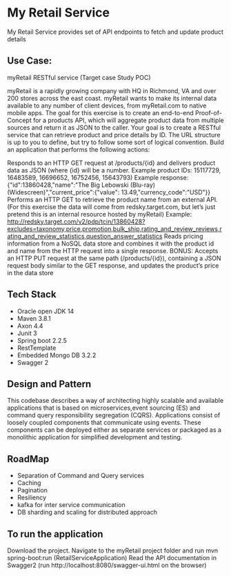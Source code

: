 # My Retail Service

My Retail Service provides set of API endpoints to fetch and update product details

## Use Case:
myRetail RESTful service (Target case Study POC)

myRetail is a rapidly growing company with HQ in Richmond, VA and over 200 stores across the east coast. myRetail wants to make its internal data available to any number of client devices, from myRetail.com to native mobile apps. The goal for this exercise is to create an end-to-end Proof-of-Concept for a products API, which will aggregate product data from multiple sources and return it as JSON to the caller. Your goal is to create a RESTful service that can retrieve product and price details by ID. The URL structure is up to you to define, but try to follow some sort of logical convention. Build an application that performs the following actions:

Responds to an HTTP GET request at /products/{id} and delivers product data as JSON (where {id} will be a number.
Example product IDs: 15117729, 16483589, 16696652, 16752456, 15643793)
Example response: {"id":13860428,"name":"The Big Lebowski (Blu-ray) (Widescreen)","current_price":{"value": 13.49,"currency_code":"USD"}}
Performs an HTTP GET to retrieve the product name from an external API. (For this exercise the data will come from redsky.target.com, but let’s just pretend this is an internal resource hosted by myRetail)
Example: http://redsky.target.com/v2/pdp/tcin/13860428?excludes=taxonomy,price,promotion,bulk_ship,rating_and_review_reviews,rating_and_review_statistics,question_answer_statistics
Reads pricing information from a NoSQL data store and combines it with the product id and name from the HTTP request into a single response.
BONUS: Accepts an HTTP PUT request at the same path (/products/{id}), containing a JSON request body similar to the GET response, and updates the product’s price in the data store

## Tech Stack

- Oracle open JDK 14
- Maven 3.8.1
- Axon 4.4
- Junit 3
- Spring boot 2.2.5
- RestTemplate
- Embedded Mongo DB 3.2.2
- Swagger 2

## Design and Pattern
This codebase describes a way of architecting highly scalable and available applications 
that is based on microservices,event sourcing (ES) and command query responsibility segregation (CQRS). 
Applications consist of loosely coupled components that communicate using events. 
These components can be deployed either as separate services or packaged as a monolithic application for simplified development and testing.

## RoadMap
- Separation of Command and Query services
- Caching
- Pagination
- Resiliency
- kafka for inter service communication
- DB sharding and scaling for distributed approach

## To run the application
Download the project. Navigate to the myRetail project folder and run mvn spring-boot:run (RetailServiceApplication) Read the API documentation in Swagger2 (run http://localhost:8080/swagger-ui.html on the browser)

